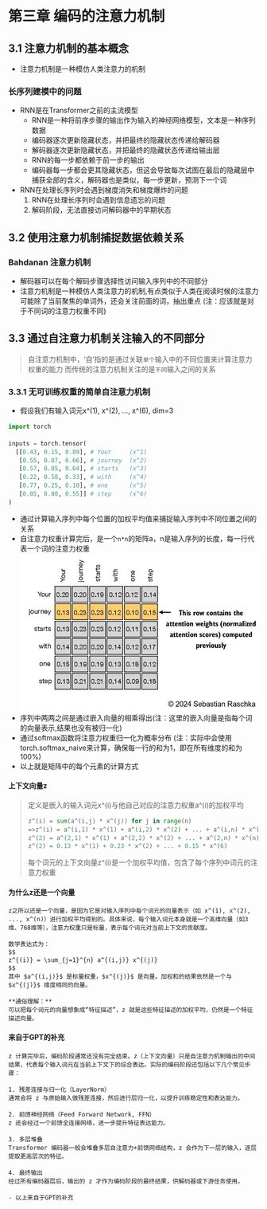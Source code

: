 # 第三章 编码的注意力机制
## 3.1 注意力机制的基本概念
- 注意力机制是一种模仿人类注意力的机制
### 长序列建模中的问题
- RNN是在Transformer之前的主流模型
    - RNN是一种将前序步骤的输出作为输入的神经网络模型，文本是一种序列数据
    - 编码器逐次更新隐藏状态，并把最终的隐藏状态传递给解码器
    - 解码器逐次更新隐藏状态，并把最终的隐藏状态传递给输出层
    - RNN的每一步都依赖于前一步的输出
    - 编码器每一步都会更其隐藏状态，但这会导致每次试图在最后的隐藏层中捕获全部的含义，解码器也是类似，每一步更新，预测下一个词
- RNN在处理长序列时会遇到梯度消失和梯度爆炸的问题
    1. RNN在处理长序列时会遇到信息遗忘的问题
    2. 解码阶段，无法直接访问解码器中的早期状态
## 3.2 使用注意力机制捕捉数据依赖关系
### Bahdanan 注意力机制
- 解码器可以在每个解码步骤选择性访问输入序列中的不同部分
- 注意力机制是一种模仿人类注意力的机制,有点类似于人类在阅读时候的注意力可能除了当前聚焦的单词外，还会关注前面的词，抽出重点 (注：应该就是对于不同词的注意力权重不同)

## 3.3 通过自注意力机制关注输入的不同部分
>自注意力机制中，‘自’指的是通过关联`单个`输入中的不同位置来计算注意力权重的能力
>而传统的注意力机制关注的是`不同`输入之间的关系

### 3.3.1 无可训练权重的简单自注意力机制
- 假设我们有输入词元x^(1), x^(2), ..., x^(6), dim=3
```python
import torch

inputs = torch.tensor(
  [[0.43, 0.15, 0.89], # Your     (x^1)
   [0.55, 0.87, 0.66], # journey  (x^2)
   [0.57, 0.85, 0.64], # starts   (x^3)
   [0.22, 0.58, 0.33], # with     (x^4)
   [0.77, 0.25, 0.10], # one      (x^5)
   [0.05, 0.80, 0.55]] # step     (x^6)
)
```

- 通过计算输入序列中每个位置的加权平均值来捕捉输入序列中不同位置之间的关系
- 自注意力权重计算完后，是一个`n*n`的矩阵a，n是输入序列的长度，每一行代表一个词的注意力权重
![](./images/3.3.png)
- 序列中两两之间是通过嵌入向量的相乘得出(注：这里的嵌入向量是指每个词的向量表示,结果也没有被归一化)
- 通过softmax函数将注意力权重归一化为概率分布 (注：实际中会使用torch.softmax_naive来计算，确保每一行的和为1，即在所有维度的和为100%)
- 以上就是矩阵中的每个元素的计算方式

#### 上下文向量z
>定义是嵌入的输入词元x^(i)与他自己对应的注意力权重a^(i)的加权平均
>```python
>z^(i) = sum(a^(i,j) * x^(j)) for j in range(n)
>=>z^(i) = a^(i,1) * x^(1) + a^(i,2) * x^(2) + ... + a^(i,n) * x^(n)
> z^(2) = a^(2,1) * x^(1) + a^(2,2) * x^(2) + ... + a^(2,n) * x^(n)
> z^(2) = 0.13 * x^(1) + 0.23 * x^(2) + ... + 0.15 * x^(6)
>```
>每个词元的上下文向量z^(i)是一个加权平均值，包含了每个序列中词元的注意力权重

#### 为什么z还是一个向量
    z之所以还是一个向量，是因为它是对输入序列中每个词元的向量表示（如 x^(1), x^(2), ..., x^(n)）进行加权平均得到的。具体来说，每个输入词元本身就是一个高维向量（如3维、768维等），注意力权重只是标量，表示每个词元对当前上下文的贡献度。

    数学表达式为：
    $$
    z^{(i)} = \sum_{j=1}^{n} a^{(i,j)} x^{(j)}
    $$
    其中 $a^{(i,j)}$ 是标量权重，$x^{(j)}$ 是向量。加权和的结果依然是一个与 $x^{(j)}$ 维度相同的向量。

    **通俗理解：**  
    可以把每个词元的向量想象成“特征描述”，z 就是这些特征描述的加权平均，仍然是一个特征描述向量。


#### 来自于GPT的补充
    z 计算完毕后，编码阶段通常还没有完全结束。z（上下文向量）只是自注意力机制输出的中间结果，代表每个输入词元在当前上下文下的综合表达。实际的编码阶段还包括以下几个常见步骤：

    1. 残差连接与归一化（LayerNorm）
    通常会将 z 与原始输入做残差连接，然后进行层归一化，以提升训练稳定性和表达能力。

    2. 前馈神经网络（Feed Forward Network, FFN）
    z 还会经过一个前馈全连接网络，进一步提升特征表达能力。

    3. 多层堆叠
    Transformer 编码器一般会堆叠多层自注意力+前馈网络结构，z 会作为下一层的输入，逐层提取更高层次的特征。

    4. 最终输出
    经过所有编码器层后，输出的 z 才作为编码阶段的最终结果，供解码器或下游任务使用。
    
    - 以上来自于GPT的补充


